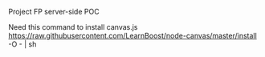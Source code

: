 Project FP server-side POC

Need this command to install canvas.js
https://raw.githubusercontent.com/LearnBoost/node-canvas/master/install -O - | sh

